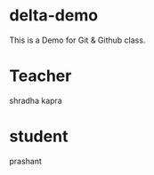 # delta-demo
This is a Demo for Git &amp; Github class.

# Teacher
shradha kapra

# student
prashant
